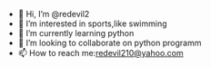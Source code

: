 - 👋 Hi, I’m @redevil2
- 👀 I’m interested in sports,like  swimming
- 🌱 I’m currently learning python
- 💞️ I’m looking to collaborate on python programm
- 📫 How to reach me:redevil210@yahoo.com

<!---
redevil2/redevil2 is a ✨ special ✨ repository because its `README.md` (this file) appears on your GitHub profile.
You can click the Preview link to take a look at your changes.
--->
